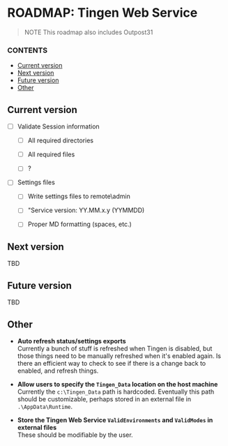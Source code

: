 # ROADMAP: Tingen Web Service

> NOTE
> This roadmap also includes Outpost31

### CONTENTS

- [Current version](#current-version)
- [Next version](#next-version)
- [Future version](#future-version)
- [Other](#other)

## Current version

- [ ] Validate Session information
    - [ ] All required directories
    - [ ] All required files
    - [ ] ?


- [ ] Settings files
    - [ ] Write settings files to remote\admin
    - [ ] "Service version: YY.MM.x.y (YYMMDD)
    - [ ] Proper MD formatting (spaces, etc.)


## Next version

TBD

## Future version

TBD

## Other



- **Auto refresh status/settings exports**  
Currently a bunch of stuff is refreshed when Tingen is disabled, but those things need to be manually refreshed when it's enabled again. Is there an efficient way to check to see if there is a change back to enabled, and refresh things.

- **Allow users to specify the `Tingen_Data` location on the host machine**  
Currently the `c:\Tingen_Data` path is hardcoded. Eventually this path should be customizable, perhaps stored in an external file in `.\AppData\Runtime`.

- **Store the Tingen Web Service `ValidEnvironments` and `ValidModes` in external files**  
These should be modifiable by the user.